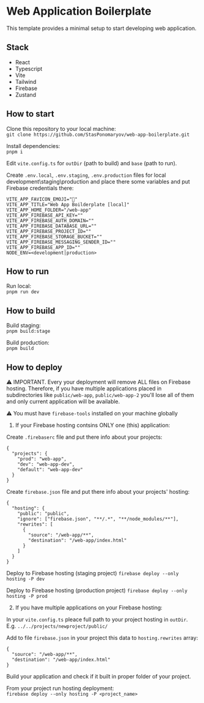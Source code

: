 # Web Application Boilerplate

This template provides a minimal setup to start developing web application.

## Stack
- React
- Typescript
- Vite
- Tailwind
- Firebase
- Zustand

## How to start

Clone this repository to your local machine:  
`git clone https://github.com/StasPonomaryov/web-app-boilerplate.git`

Install dependencies:  
`pnpm i`  

Edit `vite.config.ts` for `outDir` (path to build) and `base` (path to run).

Create `.env.local`, `.env.staging`, `.env.production` files for local development\staging\production and place there some variables and put Firebase credentials there:
```
VITE_APP_FAVICON_EMOJI="👑"
VITE_APP_TITLE="Web App Boilderplate [local]"
VITE_APP_HOME_FOLDER="/web-app"
VITE_APP_FIREBASE_API_KEY=""
VITE_APP_FIREBASE_AUTH_DOMAIN=""
VITE_APP_FIREBASE_DATABASE_URL=""
VITE_APP_FIREBASE_PROJECT_ID=""
VITE_APP_FIREBASE_STORAGE_BUCKET=""
VITE_APP_FIREBASE_MESSAGING_SENDER_ID=""
VITE_APP_FIREBASE_APP_ID=""
NODE_ENV=<development|production>
```

## How to run

Run local:    
`pnpm run dev` 

## How to build

Build staging:  
`pnpm build:stage`

Build production:  
`pnpm build`

## How to deploy

⚠️ IMPORTANT. Every your deployment will remove ALL files on Firebase hosting. Therefore, if you have multiple applications placed in subdirectories like `public/web-app`, `public/web-app-2` you'll lose all of them and only current application will be available.

⚠️ You must have `firebase-tools` installed on your machine globally

1) If your Firebase hosting contsins ONLY one (this) application:  

Create `.firebaserc` file and put there info about your projects:
```
{
  "projects": {
    "prod": "web-app",
    "dev": "web-app-dev",
    "default": "web-app-dev"
  }
}
```

Create `firebase.json` file and put there info about your projects' hosting:
```
{
  "hosting": {
    "public": "public",
    "ignore": ["firebase.json", "**/.*", "**/node_modules/**"],
    "rewrites": [
      {
        "source": "/web-app/**",
        "destination": "/web-app/index.html"
      }
    ]
  }
}
```

Deploy to Firebase hosting (staging project)
`firebase deploy --only hosting -P dev`

Deploy to Firebase hosting (production project)
`firebase deploy --only hosting -P prod`

2) If you have multiple applications on your Firebase hosting:

In your `vite.config.ts` pleace full path to your project hosting in `outDir`. E.g. `../../projects/newproject/public/`

Add to file `firebase.json` in your project this data to `hosting.rewrites` array:  

```
{
  "source": "/web-app/**",
  "destination": "/web-app/index.html"
}
```

Build your application and check if it built in proper folder of your project.

From your project run hosting deployment:  
`firebase deploy --only hosting -P <project_name>`